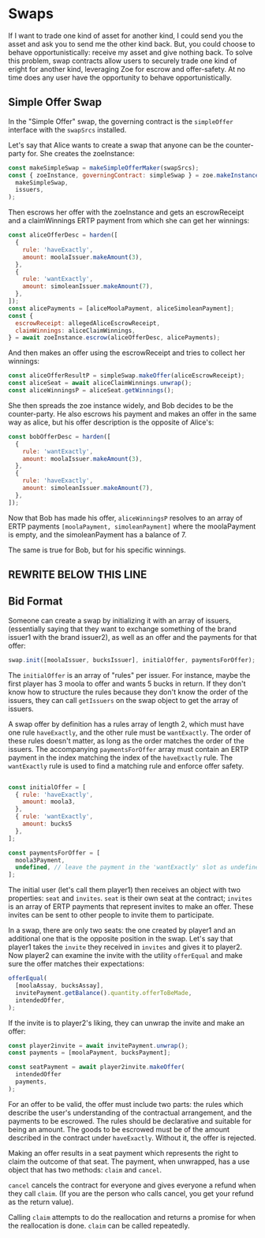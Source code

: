 # Swaps

If I want to trade one kind of asset for another kind, I could send
you the asset and ask you to send me the other kind back. But, you
could choose to behave opportunistically: receive my asset and give
nothing back. To solve this problem, swap contracts allow users to
securely trade one kind of eright for another kind, leveraging Zoe
for escrow and offer-safety. At no time does any user have the
opportunity to behave opportunistically.

## Simple Offer Swap

In the "Simple Offer" swap, the governing contract is the
`simpleOffer` interface with the `swapSrcs` installed. 

Let's say that Alice wants to create a swap that anyone can be the
counter-party for. She creates the zoeInstance:

```js
const makeSimpleSwap = makeSimpleOfferMaker(swapSrcs);
const { zoeInstance, governingContract: simpleSwap } = zoe.makeInstance(
  makeSimpleSwap,
  issuers,
);
```

Then escrows her offer with the zoeInstance and gets an escrowReceipt
and a claimWinnings ERTP payment from which she can get her winnings:

```js
const aliceOfferDesc = harden([
  {
    rule: 'haveExactly',
    amount: moolaIssuer.makeAmount(3),
  },
  {
    rule: 'wantExactly',
    amount: simoleanIssuer.makeAmount(7),
  },
]);
const alicePayments = [aliceMoolaPayment, aliceSimoleanPayment];
const {
  escrowReceipt: allegedAliceEscrowReceipt,
  claimWinnings: aliceClaimWinnings,
} = await zoeInstance.escrow(aliceOfferDesc, alicePayments);
```

And then makes an offer using the escrowReceipt and tries to collect her winnings:

```js
const aliceOfferResultP = simpleSwap.makeOffer(aliceEscrowReceipt);
const aliceSeat = await aliceClaimWinnings.unwrap();
const aliceWinningsP = aliceSeat.getWinnings();

```

She then spreads the zoe instance widely, and Bob decides to be the
counter-party. He also escrows his payment and makes an offer in the
same way as alice, but his offer description is the opposite of Alice's:

```js
const bobOfferDesc = harden([
  {
    rule: 'wantExactly',
    amount: moolaIssuer.makeAmount(3),
  },
  {
    rule: 'haveExactly',
    amount: simoleanIssuer.makeAmount(7),
  },
]);
```

Now that Bob has made his offer, `aliceWinningsP` resolves to an array
of ERTP payments `[moolaPayment, simoleanPayment]` where the
moolaPayment is empty, and the simoleanPayment has a balance of 7. 

The same is true for Bob, but for his specific winnings.


REWRITE BELOW THIS LINE
--------


## Bid Format 

Someone can create a swap by initializing it with an array of issuers,
(essentially saying that they want to exchange something of the brand
issuer1 with the brand issuer2), as well as an offer and the payments
for that offer:

```js
swap.init([moolaIssuer, bucksIssuer], initialOffer, paymentsForOffer);
```

The `initialOffer` is an array of "rules" per issuer. For instance,
maybe the first player has 3 moola to offer and wants 5 bucks in
return. If they don't know how to structure the rules because they
don't know the order of the issuers, they can call `getIssuers` on the
swap object to get the array of issuers. 

A swap offer by definition has a rules array of length 2, which must
have one rule `haveExactly`, and the other rule must be `wantExactly`.
The order of these rules doesn't matter, as long as the order matches
the order of the issuers. The accompanying `paymentsForOffer` array
must contain an ERTP payment in the index matching the index of the
`haveExactly` rule. The `wantExactly` rule is used to find a matching
rule and enforce offer safety.

```js

const initialOffer = [ 
  { rule: 'haveExactly', 
    amount: moola3, 
  }, 
  { rule: 'wantExactly',
    amount: bucks5
  }, 
];

const paymentsForOffer = [
  moola3Payment,
  undefined, // leave the payment in the 'wantExactly' slot as undefined
];
```

The initial user (let's call them player1) then receives an object
with two properties: `seat` and `invites`. `seat` is their own seat at
the contract; `invites` is an array of ERTP payments that represent
invites to make an offer. These invites can be sent to other people to
invite them to participate. 

In a swap, there are only two seats: the one created by player1 and an
additional one that is the opposite position in the swap. Let's say
that player1 takes the `invite` they received in `invites` and gives
it to player2. Now player2 can examine the invite with the utility
`offerEqual` and make sure the offer matches their expectations:

```js
offerEqual(
  [moolaAssay, bucksAssay],
  invitePayment.getBalance().quantity.offerToBeMade,
  intendedOffer,
);
```

If the invite is to player2's liking, they can unwrap the invite and
make an offer:

```js
const player2invite = await invitePayment.unwrap();
const payments = [moolaPayment, bucksPayment];

const seatPayment = await player2invite.makeOffer(
  intendedOffer
  payments,
);
```
For an offer to be valid, the offer must include two parts: the rules
which describe the user's understanding of the contractual
arrangement, and the payments to be escrowed. The rules should be
declarative and suitable for being an amount. The goods to be escrowed
must be of the amount described in the contract under `haveExactly`.
Without it, the offer is rejected.

Making an offer results in a seat payment which represents the right
to claim the outcome of that seat. The payment, when unwrapped, has a
use object that has two methods: `claim` and `cancel`.

`cancel` cancels the contract for everyone and gives everyone a refund
when they call `claim`. (If you are the person who calls cancel, you
get your refund as the return value).

Calling `claim` attempts to do the reallocation and returns a promise
for when the reallocation is done. `claim` can be called repeatedly.
